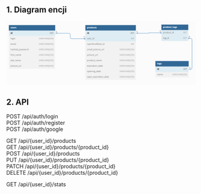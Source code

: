 ## 1. Diagram encji

![Alt diagram encji](./entity_diagram.png)

## 2. API

POST /api/auth/login  
POST /api/auth/register  
POST /api/auth/google  

GET /api/{user_id}/products  
GET /api/{user_id}/products/{product_id}  
POST /api/{user_id}/products  
PUT /api/{user_id}/products/{product_id}  
PATCH /api/{user_id}/products/{product_id}  
DELETE /api/{user_id}/products/{product_id}  

GET /api/{user_id}/stats
